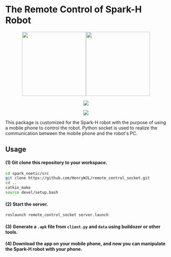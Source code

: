 # The Remote Control of Spark-H Robot

<center class="half">
    <img src="https://github.com/HenryWJL/remote_control_socket/blob/main/image/pc.gif" width="200"/><img src="https://github.com/HenryWJL/remote_control_socket/blob/main/image/mobile.gif" width="200"/>
</center>

<p align="center"><img src="https://github.com/HenryWJL/remote_control_socket/blob/main/image/pc.gif" /></p> <p align="center"><img src="https://github.com/HenryWJL/remote_control_socket/blob/main/image/mobile.gif" /></p>

This package is customized for the Spark-H robot with the purpose of using a mobile phone to control the robot. Python socket is used to realize the communication between the mobile phone and the robot's PC.
## Usage
#### (1) Git clone this repository to your workspace.
```bash
cd spark_noetic/src
git clone https://github.com/HenryWJL/remote_control_socket.git
cd ..
catkin_make
source devel/setup.bash
```
#### (2) Start the server.
```bash
roslaunch remote_control_socket server.launch
```
#### (3) Generate a `.apk` file from `client.py` and `data` using buildozer or other tools.
#### (4) Download the app on your mobile phone, and now you can manipulate the Spark-H robot with your phone.
